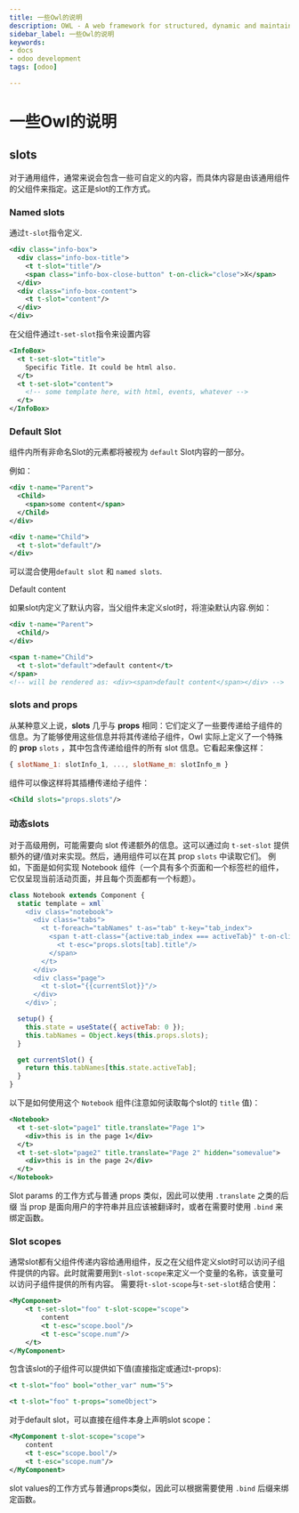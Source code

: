 ```yaml
---
title: 一些Owl的说明
description: OWL - A web framework for structured, dynamic and maintainable applications.
sidebar_label: 一些Owl的说明
keywords:
- docs
- odoo development
tags: [odoo]

---
```


# 一些Owl的说明

## slots

对于通用组件，通常来说会包含一些可自定义的内容，而具体内容是由该通用组件的父组件来指定。这正是slot的工作方式。

### Named slots<!-- {docsify-ignore} -->

通过`t-slot`指令定义.

```xml
<div class="info-box">
  <div class="info-box-title">
    <t t-slot="title"/>
    <span class="info-box-close-button" t-on-click="close">X</span>
  </div>
  <div class="info-box-content">
    <t t-slot="content"/>
  </div>
</div>
```

在父组件通过`t-set-slot`指令来设置内容

```xml
<InfoBox>
  <t t-set-slot="title">
    Specific Title. It could be html also.
  </t>
  <t t-set-slot="content">
    <!-- some template here, with html, events, whatever -->
  </t>
</InfoBox>
```

### Default Slot<!-- {docsify-ignore} -->

组件内所有非命名Slot的元素都将被视为 `default` Slot内容的一部分。

例如：

```xml
<div t-name="Parent">
  <Child>
    <span>some content</span>
  </Child>
</div>

<div t-name="Child">
  <t t-slot="default"/>
</div>
```

可以混合使用`default slot` 和 `named slots`.

Default content

如果slot内定义了默认内容，当父组件未定义slot时，将渲染默认内容.例如：

```xml
<div t-name="Parent">
  <Child/>
</div>

<span t-name="Child">
  <t t-slot="default">default content</t>
</span>
<!-- will be rendered as: <div><span>default content</span></div> -->
```

### slots and props<!-- {docsify-ignore} -->

从某种意义上说，**slots** 几乎与 **props** 相同：它们定义了一些要传递给子组件的信息。为了能够使用这些信息并将其传递给子组件，Owl 实际上定义了一个特殊的 **prop** `slots` ，其中包含传递给组件的所有 slot 信息。它看起来像这样：

```javascript
{ slotName_1: slotInfo_1, ..., slotName_m: slotInfo_m }
```

组件可以像这样将其插槽传递给子组件：

```xml
<Child slots="props.slots"/>
```

### 动态slots<!-- {docsify-ignore} -->

对于高级用例，可能需要向 slot 传递额外的信息。这可以通过向 `t-set-slot` 提供额外的键/值对来实现。然后，通用组件可以在其 prop `slots` 中读取它们。
例如，下面是如何实现 Notebook 组件（一个具有多个页面和一个标签栏的组件，它仅呈现当前活动页面，并且每个页面都有一个标题）。

```javascript
class Notebook extends Component {
  static template = xml`
    <div class="notebook">
      <div class="tabs">
        <t t-foreach="tabNames" t-as="tab" t-key="tab_index">
          <span t-att-class="{active:tab_index === activeTab}" t-on-click="() => state.activeTab=tab_index">
            <t t-esc="props.slots[tab].title"/>
          </span>
        </t>
      </div>
      <div class="page">
        <t t-slot="{{currentSlot}}"/>
      </div>
    </div>`;

  setup() {
    this.state = useState({ activeTab: 0 });
    this.tabNames = Object.keys(this.props.slots);
  }

  get currentSlot() {
    return this.tabNames[this.state.activeTab];
  }
}
```

以下是如何使用这个 `Notebook` 组件(注意如何读取每个slot的 `title` 值)：

```xml
<Notebook>
  <t t-set-slot="page1" title.translate="Page 1">
    <div>this is in the page 1</div>
  </t>
  <t t-set-slot="page2" title.translate="Page 2" hidden="somevalue">
    <div>this is in the page 2</div>
  </t>
</Notebook>
```

Slot params 的工作方式与普通 props 类似，因此可以使用 `.translate` 之类的后缀 当 prop 是面向用户的字符串并且应该被翻译时，或者在需要时使用 `.bind` 来绑定函数。

### Slot scopes<!-- {docsify-ignore} -->

通常slot都有父组件传递内容给通用组件，反之在父组件定义slot时可以访问子组件提供的内容。此时就需要用到`t-slot-scope`来定义一个变量的名称，该变量可以访问子组件提供的所有内容。
需要将`t-slot-scope`与`t-set-slot`结合使用：

```xml
<MyComponent>
    <t t-set-slot="foo" t-slot-scope="scope">
        content
        <t t-esc="scope.bool"/>
        <t t-esc="scope.num"/>
    </t>
</MyComponent>
```

包含该slot的子组件可以提供如下值(直接指定或通过t-props):

```xml
<t t-slot="foo" bool="other_var" num="5">

<t t-slot="foo" t-props="someObject">
```

对于default slot，可以直接在组件本身上声明slot scope：

```xml
<MyComponent t-slot-scope="scope">
    content
    <t t-esc="scope.bool"/>
    <t t-esc="scope.num"/>
</MyComponent>
```

slot values的工作方式与普通props类似，因此可以根据需要使用 `.bind` 后缀来绑定函数。
